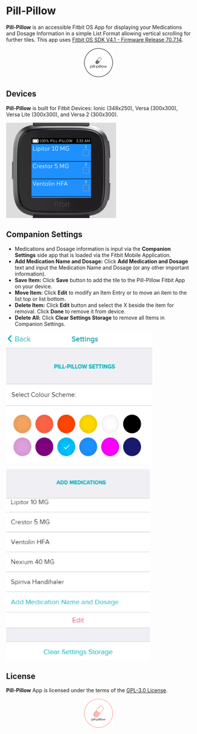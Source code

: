 # Pill-Pillow
**Pill-Pillow** is an accessible Fitbit OS App for displaying your Medications and Dosage Information in a simple List Format allowing vertical scrolling for further tiles. This app uses [Fitbit OS SDK V4.1 - Firmware Release 70.7.14](https://github.com/Fitbit).

<p align="center">
  <img width="80" height="80" src =./resources/icon2.png>
</p>

## Devices
**Pill-Pillow** is built for Fitbit Devices: Ionic (348x250), Versa (300x300), Versa Lite (300x300), and Versa 2 (300x300).

<p align="left">
  <img width="300" height="259" src=./screenshots/pill-pillow-versa-1.png>
</p>

## Companion Settings
* Medications and Dosage information is input via the **Companion Settings** side app that is loaded via the Fitbit Mobile Application.
* **Add Medication Name and Dosage:** Click **Add Medication and Dosage** text and input the Medication Name and Dosage (or any other important information). 
* **Save Item:** Click **Save** button to add the tile to the Pill-Pillow Fitbit App on your device.
* **Move Item:** Click **Edit** to modify an Item Entry or to move an item to the list top or list bottom.
* **Delete Item:** Click **Edit** button and select the X beside the item for removal. Click **Done** to remove it from device.
* **Delete All:** Click **Clear Settings Storage** to remove all Items in Companion Settings.

<p align="left">
   <img width="399" height="355" src=./screenshots/pill-pillow-companion-1.png>
</p>
<p align="left">
   <img width="392" height="518" src=./screenshots/pill-pillow-companion-2.png>
</p>

## License
**Pill-Pillow** App is licensed under the terms of the [GPL-3.0 License](/LICENSE). 

<p align="middle">
<img width="80" height="80" src=./resources/icon.png>
</p>
